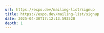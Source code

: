 ```yaml
---
url: https://expo.dev/mailing-list/signup
title: https://expo.dev/mailing-list/signup
date: 2025-04-30T17:12:13.592520
depth: 1
---
```




